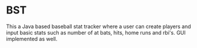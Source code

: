 # BST
This a Java based baseball stat tracker where a user can create players and input basic stats such as number of at bats, hits, home runs and rbi's. GUI implemented as well.
